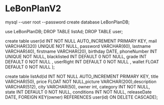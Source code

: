 # LeBonPlanV2

mysql --user root --password create database LeBonPlanDB;

use LeBonPlanDB; DROP TABLE listAd; DROP TABLE user;

create table user(id INT NOT NULL AUTO_INCREMENT PRIMARY KEY, mail VARCHAR(320) UNIQUE NOT NULL, password VARCHAR(60), lastname VARCHAR(40), firstname VARCHAR(20), birthday DATE, phoneNumber INT UNIQUE NOT NULL, blacklisted INT DEFAULT 0 NOT NULL, grade INT DEFAULT 0 NOT NULL , userRight INT DEFAULT 0 NOT NULL , wallet FLOAT DEFAULT 0 NOT NULL );

create table listAd(id INT NOT NULL AUTO_INCREMENT PRIMARY KEY, title VARCHAR(50), price FLOAT NOT NULL,picture VARCHAR(200),description VARCHAR(512), city VARCHAR(50), owner int, category INT NOT NULL, state INT DEFAULT 0 NOT NULL, conditions INT NOT NULL, releaseDate DATE, FOREIGN KEY(owner) REFERENCES user(id) ON DELETE CASCADE);

